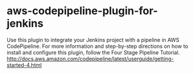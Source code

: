 # aws-codepipeline-plugin-for-jenkins
Use this plugin to integrate your Jenkins project with a pipeline in AWS CodePipeline. For more information and step-by-step directions on how to install and configure this plugin, follow the Four Stage Pipeline Tutorial. http://docs.aws.amazon.com/codepipeline/latest/userguide/getting-started-4.html
